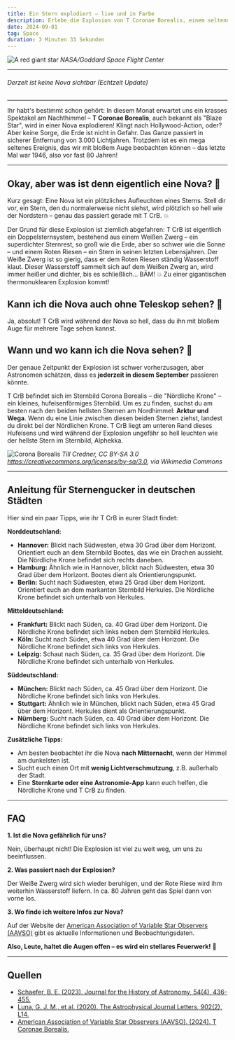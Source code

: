 ```yaml
---
title: Ein Stern explodiert – live und in Farbe
description: Erlebe die Explosion von T Coronae Borealis, einem seltenen Ereignis, das mit bloßem Auge sichtbar ist. Lerne mehr über Novae und wie du sie beobachten kannst.
date: 2024-09-01
tag: Space
duration: 3 Minuten 33 Sekunden
---
```


![A red giant star](/images/a-red-giant-star.webp) *NASA/Goddard Space Flight Center*

***

###### Derzeit ist keine Nova sichtbar (Echtzeit Update)

***

Ihr habt's bestimmt schon gehört: In diesem Monat erwartet uns ein krasses Spektakel am Nachthimmel – **T Coronae Borealis**, auch bekannt als "Blaze Star", wird in einer Nova explodieren! Klingt nach Hollywood-Action, oder? Aber keine Sorge, die Erde ist nicht in Gefahr. Das Ganze passiert in sicherer Entfernung von 3.000 Lichtjahren. Trotzdem ist es ein mega seltenes Ereignis, das wir mit bloßem Auge beobachten können – das letzte Mal war 1946, also vor fast 80 Jahren!

***

## Okay, aber was ist denn eigentlich eine Nova? 🤔

Kurz gesagt: Eine Nova ist ein plötzliches Aufleuchten eines Sterns. Stell dir vor, ein Stern, den du normalerweise nicht siehst, wird plötzlich so hell wie der Nordstern – genau das passiert gerade mit T CrB. 💥

Der Grund für diese Explosion ist ziemlich abgefahren: T CrB ist eigentlich ein Doppelsternsystem, bestehend aus einem Weißen Zwerg – ein superdichter Sternrest, so groß wie die Erde, aber so schwer wie die Sonne – und einem Roten Riesen – ein Stern in seinen letzten Lebensjahren. Der Weiße Zwerg ist so gierig, dass er dem Roten Riesen ständig Wasserstoff klaut. Dieser Wasserstoff sammelt sich auf dem Weißen Zwerg an, wird immer heißer und dichter, bis es schließlich… BÄM! 💥 Zu einer gigantischen thermonuklearen Explosion kommt!

## Kann ich die Nova auch ohne Teleskop sehen? 👀

Ja, absolut! T CrB wird während der Nova so hell, dass du ihn mit bloßem Auge für mehrere Tage sehen kannst.

## Wann und wo kann ich die Nova sehen? 🔭

Der genaue Zeitpunkt der Explosion ist schwer vorherzusagen, aber Astronomen schätzen, dass es **jederzeit in diesem September** passieren könnte.

T CrB befindet sich im Sternbild Corona Borealis – die "Nördliche Krone" – ein kleines, hufeisenförmiges Sternbild. Um es zu finden, suchst du am besten nach den beiden hellsten Sternen am Nordhimmel: **Arktur und Wega**. Wenn du eine Linie zwischen diesen beiden Sternen ziehst, landest du direkt bei der Nördlichen Krone. T CrB liegt am unteren Rand dieses Hufeisens und wird während der Explosion ungefähr so hell leuchten wie der hellste Stern im Sternbild, Alphekka.

![Corona Borealis](/images/CoronaBorealisCC.jpg) *Till Credner, CC BY-SA 3.0 <https://creativecommons.org/licenses/by-sa/3.0>, via Wikimedia Commons*

***

## Anleitung für Sternengucker in deutschen Städten

Hier sind ein paar Tipps, wie ihr T CrB in eurer Stadt findet:

**Norddeutschland:**

* **Hannover:** Blickt nach Südwesten, etwa 30 Grad über dem Horizont. Orientiert euch an dem Sternbild Bootes, das wie ein Drachen aussieht. Die Nördliche Krone befindet sich rechts daneben.
* **Hamburg:** Ähnlich wie in Hannover, blickt nach Südwesten, etwa 30 Grad über dem Horizont. Bootes dient als Orientierungspunkt.
* **Berlin:** Sucht nach Südwesten, etwa 25 Grad über dem Horizont. Orientiert euch an dem markanten Sternbild Herkules. Die Nördliche Krone befindet sich unterhalb von Herkules.

**Mitteldeutschland:**

* **Frankfurt:** Blickt nach Süden, ca. 40 Grad über dem Horizont. Die Nördliche Krone befindet sich links neben dem Sternbild Herkules.
* **Köln:** Sucht nach Süden, etwa 40 Grad über dem Horizont. Die Nördliche Krone befindet sich links von Herkules.
* **Leipzig:** Schaut nach Süden, ca. 35 Grad über dem Horizont. Die Nördliche Krone befindet sich unterhalb von Herkules.

**Süddeutschland:**

* **München:** Blickt nach Süden, ca. 45 Grad über dem Horizont. Die Nördliche Krone befindet sich links von Herkules.
* **Stuttgart:** Ähnlich wie in München, blickt nach Süden, etwa 45 Grad über dem Horizont. Herkules dient als Orientierungspunkt.
* **Nürnberg:** Sucht nach Süden, ca. 40 Grad über dem Horizont. Die Nördliche Krone befindet sich links von Herkules.

**Zusätzliche Tipps:**

* Am besten beobachtet ihr die Nova **nach Mitternacht**, wenn der Himmel am dunkelsten ist.
* Sucht euch einen Ort mit **wenig Lichtverschmutzung**, z.B. außerhalb der Stadt.
* Eine **Sternkarte oder eine Astronomie-App** kann euch helfen, die Nördliche Krone und T CrB zu finden.

***

## FAQ

**1. Ist die Nova gefährlich für uns?**

Nein, überhaupt nicht! Die Explosion ist viel zu weit weg, um uns zu beeinflussen.

**2. Was passiert nach der Explosion?**

Der Weiße Zwerg wird sich wieder beruhigen, und der Rote Riese wird ihm weiterhin Wasserstoff liefern. In ca. 80 Jahren geht das Spiel dann von vorne los.

**3. Wo finde ich weitere Infos zur Nova?**

Auf der Website der [American Association of Variable Star Observers (AAVSO)](https://www.aavso.org/) gibt es aktuelle Informationen und Beobachtungsdaten.

**Also, Leute, haltet die Augen offen – es wird ein stellares Feuerwerk!** 🤩

***

## Quellen

* [Schaefer, B. E. (2023). Journal for the History of Astronomy, 54(4), 436-455.](https://doi.org/10.1177/00218286231200492)
* [Luna, G. J. M., et al. (2020). The Astrophysical Journal Letters, 902(2), L14.](https://iopscience.iop.org/article/10.3847/2041-8213/abbb2c)
* [American Association of Variable Star Observers (AAVSO). (2024). T Coronae Borealis.](https://www.aavso.org/vsx/index.php?view=detail.top&oid=24116)
